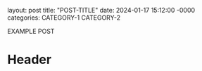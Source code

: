 layout: post
title: "POST-TITLE"
date: 2024-01-17 15:12:00 -0000
categories: CATEGORY-1 CATEGORY-2

EXAMPLE POST
# Header
